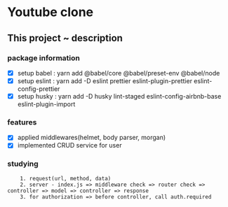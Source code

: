 # Youtube clone

## This project ~ description

### package information

- [x] setup babel : yarn add @babel/core @babel/preset-env @babel/node
- [x] setup eslint : yarn add -D eslint prettier eslint-plugin-prettier eslint-config-prettier
- [x] setup husky : yarn add -D husky lint-staged eslint-config-airbnb-base eslint-plugin-import

### features

- [x] applied middlewares(helmet, body parser, morgan)
- [x] implemented CRUD service for user

### studying

```
    1. request(url, method, data)
    2. server - index.js => middleware check => router check => controller => model => controller => response
    3. for authorization => before controller, call auth.required
```
